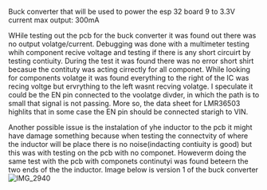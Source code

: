Buck converter that will be used to power the esp 32 board
9 to 3.3V
current max output: 300mA

WHile testing out the pcb for the buck converter it was found out there was no output volatge/current. Debugging was done with a multimeter testing whih component recive voltage and testing if there is any short circuirt by testing contiuity. 
During the test it was found there was no error short shirt becasue the contituty was acting cirrectly for all componet. While looking for components volatge it was found everything to the right of the IC was recing voltge but ervrything to the left wasnt recving volatge. I speculate it could be the EN pin connected to the voolatge divder, in which the path is to small that signal is not passing. More so, the data sheet for LMR36503 highlits that in some case the EN pin should be connected starigh to VIN. 

Another possible issue is the instalation of yhe inductor to the pcb it might have damage something because when testing the connectvity of where the inductor will be place there is no noise(indacting contiuity is good) but this was with testing on the pcb with no componet. Howeverm doing the same test with the pcb with componets continutyi was found beteern the two ends of the the inductor. 
Image below is version 1 of the buck converter
![IMG_2940](https://github.com/user-attachments/assets/bb2a5df2-f2a1-4a4d-9a2e-33d345717405)
